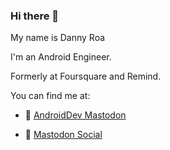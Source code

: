 ### Hi there 👋

My name is Danny Roa

I'm an Android Engineer.

Formerly at Foursquare and Remind.

You can find me at:

- 🐘 <a rel="me" href="https://androiddev.social/@dannyroa">AndroidDev Mastodon</a>

- 🐘 <a rel="me" href="https://mastodon.social/@dannyroa">Mastodon Social</a>
